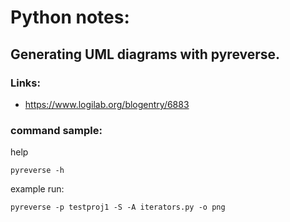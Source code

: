 # Python notes:

## Generating UML diagrams with pyreverse.

### Links:
* https://www.logilab.org/blogentry/6883

### command sample:

help 
```
pyreverse -h
```

example run:
```
pyreverse -p testproj1 -S -A iterators.py -o png
```
